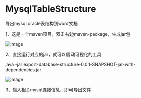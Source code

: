 # MysqlTableStructure
导出mysql,oracle表结构到word文档

1、这是一个maven项目，双击右边maven-package，生成jar包

![image](https://user-images.githubusercontent.com/29331115/157175989-d8688f6c-384a-4c53-8bf7-5ae9d95c9a81.png)

2、直接运行对应的jar，就可以启动可视化的工具

java -jar export-database-structure-0.0.1-SNAPSHOT-jar-with-dependencies.jar

![image](https://user-images.githubusercontent.com/29331115/157176472-d80e3e2c-1a5f-406a-aaf1-02130eaff0ad.png)

3、输入相关mysql连接信息，即可导出文件



